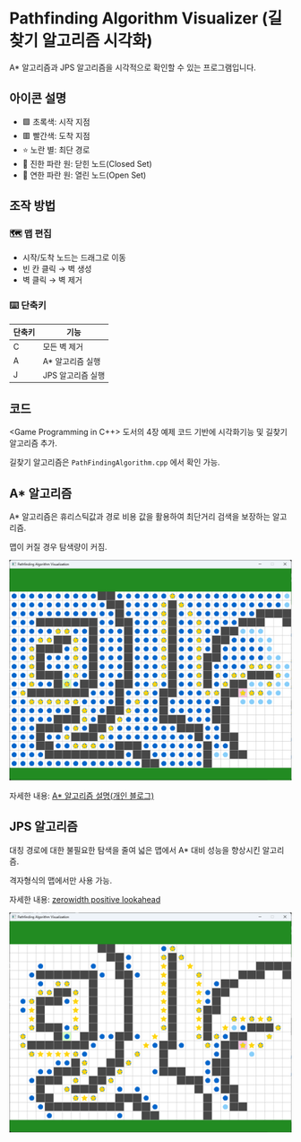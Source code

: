 # Pathfinding Algorithm Visualizer (길찾기 알고리즘 시각화)

A* 알고리즘과 JPS 알고리즘을 시각적으로 확인할 수 있는 프로그램입니다.

## 아이콘 설명

- 🟩 초록색: 시작 지점
- 🟥 빨간색: 도착 지점
- ⭐ 노란 별: 최단 경로
- 🔵 진한 파란 원: 닫힌 노드(Closed Set)
- 🔵 연한 파란 원: 열린 노드(Open Set)

## 조작 방법
### 🗺️ 맵 편집

- 시작/도착 노드는 드래그로 이동
- 빈 칸 클릭 → 벽 생성
- 벽 클릭 → 벽 제거

### ⌨️ 단축키
| 단축키 | 기능 |
|--------|------|
| C | 모든 벽 제거 |
| A | A* 알고리즘 실행 |
| J | JPS 알고리즘 실행 |

## 코드
<Game Programming in C++> 도서의 4장 예제 코드 기반에 시각화기능 및 길찾기 알고리즘 추가.

길찾기 알고리즘은 `PathFindingAlgorithm.cpp` 에서 확인 가능.

## A* 알고리즘
A* 알고리즘은 휴리스틱값과 경로 비용 값을 활용하여 최단거리 검색을 보장하는 알고리즘.

맵이 커질 경우 탐색량이 커짐.

![alt text](image-2.png)

자세한 내용: [A* 알고리즘 설명(개인 블로그)](https://dev-sbee.tistory.com/17)

## JPS 알고리즘
대칭 경로에 대한 불필요한 탐색을 줄여 넓은 맵에서 A* 대비 성능을 향상시킨 알고리즘.

격자형식의 맵에서만 사용 가능.

자세한 내용: [zerowidth positive lookahead](https://zerowidth.com/2013/a-visual-explanation-of-jump-point-search/)

![alt text](image-1.png)


